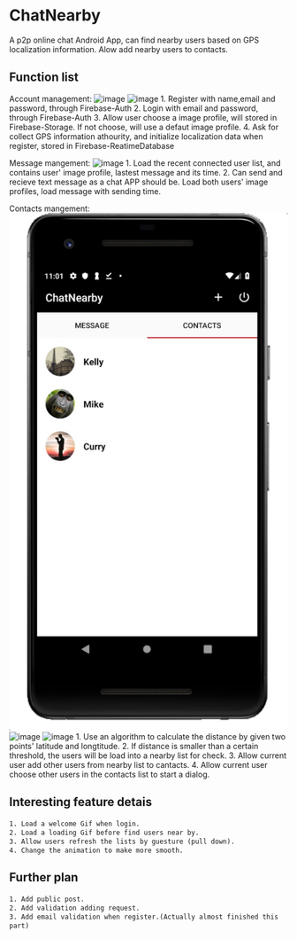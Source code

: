 # ChatNearby
A p2p online chat Android App, can find nearby users based on GPS localization information. Alow add nearby users to contacts.

Function list
-----------
Account management:
    ![image](https://github.com/donaldmyshen/ChatNearvy/blob/master/image/register.png)
    ![image](https://github.com/donaldmyshen/ChatNearvy/blob/master/image/login.png)
    1. Register with name,email and password, through Firebase-Auth
    2. Login with email and password, through Firebase-Auth
    3. Allow user choose a image profile, will stored in Firebase-Storage. If not choose, will use a defaut image profile.
    4. Ask for collect GPS information athourity, and initialize localization data when register, stored in Firebase-ReatimeDatabase

Message mangement:
    ![image](https://github.com/donaldmyshen/ChatNearvy/blob/master/image/menu.png)
    1. Load the recent connected user list, and contains user' image profile, lastest message and its time. 
    2. Can send and recieve text message as a chat APP should be. Load both users' image profiles, load message with sending time.
    
    
Contacts mangement:
    ![image](https://github.com/donaldmyshen/ChatNearby/blob/master/image/contacts.png)
    ![image](https://github.com/donaldmyshen/ChatNearvy/blob/master/image/loading.png)
    ![image](https://github.com/donaldmyshen/ChatNearvy/blob/master/image/nearby.png)
    1. Use an algorithm to calculate the distance by given two points' latitude and longtitude.
    2. If distance is smaller than a certain threshold, the users will be load into a nearby list for check.
    3. Allow current user add other users from nearby list to cantacts.
    4. Allow current user choose other users in the contacts list to start a dialog.


Interesting feature detais
----------
    1. Load a welcome Gif when login. 
    2. Load a loading Gif before find users near by.
    3. Allow users refresh the lists by guesture (pull down).
    4. Change the animation to make more smooth.

Further plan
-----------
    1. Add public post.
    2. Add validation adding request.
    3. Add email validation when register.(Actually almost finished this part)
    

